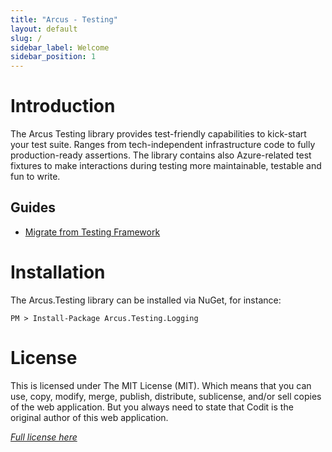 ```yaml
---
title: "Arcus - Testing"
layout: default
slug: /
sidebar_label: Welcome
sidebar_position: 1
---
```


# Introduction
The Arcus Testing library provides test-friendly capabilities to kick-start your test suite. Ranges from tech-independent infrastructure code to fully production-ready assertions. The library contains also Azure-related test fixtures to make interactions during testing more maintainable, testable and fun to write.

## Guides
* [Migrate from Testing Framework](03-Guidance/migrate-from-testing-framework.md)

# Installation
The Arcus.Testing library can be installed via NuGet, for instance:

```shell
PM > Install-Package Arcus.Testing.Logging
```
# License

This is licensed under The MIT License (MIT). Which means that you can use, copy, modify, merge, publish, distribute, sublicense, and/or sell copies of the web application. But you always need to state that Codit is the original author of this web application.

_[Full license here](https://github.com/arcus-azure/arcus.testing/blob/master/LICENSE)_
